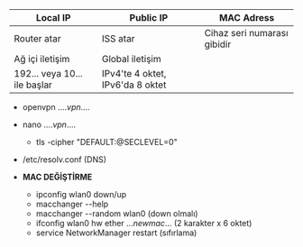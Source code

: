 
| Local IP                     | Public IP                        | MAC Adress                  |
| ---------------------------- | -------------------------------- | --------------------------- |
| Router atar                  | ISS atar                         | Cihaz seri numarası gibidir |
| Ağ içi iletişim              | Global iletişim                  |                             |
| 192... veya 10... ile başlar | IPv4'te 4 oktet, IPv6'da 8 oktet |                             |

- openvpn ...._vpn_....
- nano ...._vpn_....
	- tls -cipher "DEFAULT:@SECLEVEL=0"
- /etc/resolv.conf (DNS)

- **MAC DEĞİŞTİRME**
	- ipconfig wlan0 down/up
	- macchanger --help
	- macchanger --random wlan0 (down olmalı)
	- ifconfig wlan0 hw ether ...*newmac*... (2 karakter x 6 oktet)
	- service NetworkManager restart (sıfırlama)